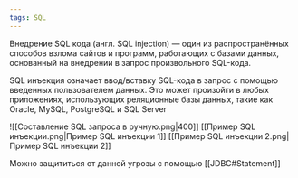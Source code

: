 ```yaml
---
tags: SQL
--- 
```

Внедрение SQL кода (англ. SQL injection) — один из распространённых способов взлома сайтов и программ, работающих с базами данных, основанный на внедрении в запрос произвольного SQL-кода.

SQL инъекция означает ввод/вставку SQL-кода в запрос с помощью введенных пользователем данных. Это может произойти в любых приложениях, использующих реляционные базы данных, такие как Oracle, MySQL, PostgreSQL и SQL Server

![[Составление SQL запроса в ручную.png|400]]
[[Пример SQL инъекции.png|Пример SQL инъекции 1]]
[[Пример SQL инъекции 2.png|Пример SQL инъекции 2]]

Можно защититься от данной угрозы с помощью [[JDBC#Statement]]
